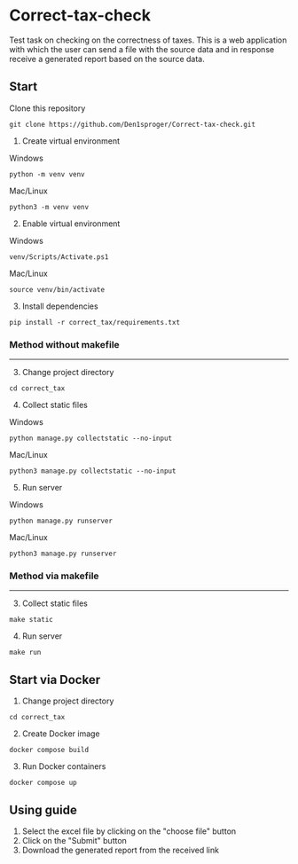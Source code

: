 # Correct-tax-check
Test task on checking on the correctness of taxes. This is a web application with which the user can send a file with the source data and in response receive a generated report based on the source data.

## Start

Clone this repository
```
git clone https://github.com/Den1sproger/Correct-tax-check.git
```

1. Create virtual environment

Windows
```
python -m venv venv
```

Mac/Linux
```
python3 -m venv venv
```

2. Enable virtual environment

Windows
```
venv/Scripts/Activate.ps1
```

Mac/Linux
```
source venv/bin/activate
```

3. Install dependencies
```
pip install -r correct_tax/requirements.txt
```
### Method without makefile
***
3. Change project directory
```
cd correct_tax
```
4. Collect static files

Windows
```
python manage.py collectstatic --no-input
```
Mac/Linux
```
python3 manage.py collectstatic --no-input
```
5. Run server

Windows
```
python manage.py runserver
```
Mac/Linux
```
python3 manage.py runserver
```
### Method via makefile
***
3. Collect static files
```
make static
```
4. Run server
```
make run
```


## Start via Docker

1. Change project directory
```
cd correct_tax
```

2. Create Docker image
```
docker compose build
```

3. Run Docker containers
```
docker compose up
```


## Using guide
1. Select the excel file by clicking on the "choose file" button
2. Click on the "Submit" button
3. Download the generated report from the received link